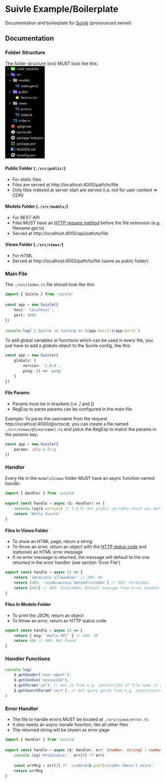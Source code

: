# Suivle Example/Boilerplate
Documentation and boilerplate for [Suivle](https://github.com/hunchr/suivle) (pronounced swivel)

## Documentation
### Folder Structure
The folder structure (src) MUST look like this:\
<img width="128" src="https://raw.githubusercontent.com/hunchr/suivle/main/docs/img/folder-structure.png" alt="Folder Structure">

#### Public Folder (```./src/public/```)
* For static files
* Files are served at http://localhost:4000/path/to/file
* Only files indexed at server start are served (i.e. not for user content => CDN)

#### Models Folder (```./src/models/```)
* For REST-API
* Files MUST have an [HTTP request method](https://developer.mozilla.org/en-US/docs/Web/HTTP/Methods) before the file extension (e.g. filename.get.ts)
* Served at http://localhost:4000/api/path/to/file

#### Views Folder (```./src/views/```)
* For HTML
* Served at http://localhost:4000/path/to/file (same as public folder)

### Main File
The ```./src/index.ts``` file should look like this:
```ts
import { Suivle } from 'suivle'

const app = new Suivle({
    host: 'localhost',
    port: 4000
})

console.log(`🚀 Suivle is running on ${app.host}:${app.port}`)
```

To add global variables or functions which can be used in every file, you just have to add a *globals* object to the Suivle config, like this:
```ts
const app = new Suivle({
    globals: {
        version: '1.0.0',
        ping: () => 'pong'
    }
})
```

#### File Params
* Params must be in brackets (i.e. *[* and *]*)
* RegExp to parse params can be configured in the main file

Example: To parse the username from the request http://localhost:4000/@octocat, you can create a file named ```./src/views/@[username].ts``` and place the RegExp to match the params in the *params* key:
```ts
const app = new Suivle({
    params: /@[a-z-]+/g
})
```

### Handler
Every file in the ```models```/```views``` folder MUST have an async function named *handle*:
```ts
import { Handler } from 'suivle'

export const handle = async ($: Handler) => {
    console.log($.version) // 1.0.0; Get global variable which was defined in the main file
    return 'Hello Suivle'
}
```

#### Files In Views Folder
* To show an HTML page, return a string
* To throw an error, return an object with the [HTTP status code](https://developer.mozilla.org/en-US/docs/Web/HTTP/Status) and (optional) an HTML error message
* If no error message is returned, the message will default to the one returned in the error handler (see section 'Error File')
```ts
export const handle = async () => {
    return '<p>access allowed<p>' // 200: OK
    return [403, '<code>access denied!</code>'] // 403: Forbidden
    return [403] // 403: Forbidden; Default message from error handler
}
```

#### Files In Models Folder
* To print the JSON, return an object
* To throw an error, return an HTTP status code
```ts
export const handle = async () => {
    return { msg: 'Hello API' } // 200: OK
    return 404 // 404: Not Found
}
```

### Handler Functions
```ts
console.log(
    $.getHeader('user-agent'),
    $.getCookie('sessionId'),
    $.getParam('id'), // Get id from e.g. /posts/1234 if file name is /posts/[id].ts
    $.getSearchParam('sort'), // Get query param from e.g. /posts?sort=mostLiked
)
```

### Error Handler
* The file to handle errors MUST be located at ```./src/views/error.ts```
* It also needs an async *handle* function, like all other files
* The returned string will be shown as error page
```ts
import { Handler } from 'suivle'

export const handle = async ($: Handler, err: [number, string] | number) => {
    console.log('httpStatus:', err[0] ?? err)

    const errMsg = err[1] ?? `<code>${$.path}</code> doesn't exist.`
    return errMsg
}
```
